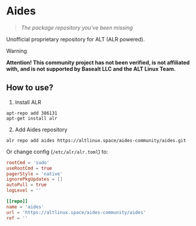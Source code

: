 # Aides

> *The package repository you've been missing*

Unofficial proprietary repository for ALT (ALR powered).

> [!WARNING]
> **Attention! This community project has not been verified, is not affiliated with, and is not supported by Basealt LLC and the ALT Linux Team.**

## How to use?

1. Install ALR

```shell
apt-repo add 386131
apt-get install alr
```

2. Add Aides repository

```shell
alr repo add aides https://altlinux.space/aides-community/aides.git
```

Or change config (`/etc/alr/alr.toml`) to:

```toml
rootCmd = 'sudo'
useRootCmd = true
pagerStyle = 'native'
ignorePkgUpdates = []
autoPull = true
logLevel = ''

[[repo]]
name = 'aides'
url = 'https://altlinux.space/aides-community/aides'
ref = ''
```